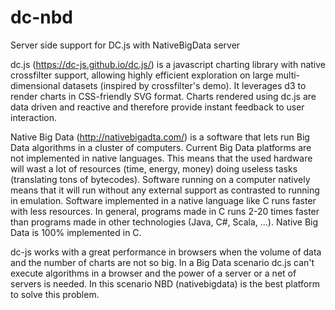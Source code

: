 # dc-nbd
Server side support for DC.js with NativeBigData server

dc.js (https://dc-js.github.io/dc.js/) is a javascript charting library with native crossfilter support, allowing highly efficient exploration on large multi-dimensional datasets (inspired by crossfilter's demo). It leverages d3 to render charts in CSS-friendly SVG format. Charts rendered using dc.js are data driven and reactive and therefore provide instant feedback to user interaction. 

Native Big Data (http://nativebigadta.com/) is a software that lets run Big Data algorithms in a cluster of computers. Current Big Data platforms are not implemented in native languages. This means that the used hardware will wast a lot of resources (time, energy, money) doing useless tasks (translating tons of bytecodes). Software running on a computer natively means that it will run without any external support as contrasted to running in emulation. Software implemented in a native language like C runs faster  with less resources. In general, programs made in C runs 2-20 times faster than programs made in other technologies (Java, C#, Scala, ...).
Native Big Data is 100% implemented in C.

dc-js works with a great performance in browsers when the volume of data and the number of charts are not so big. In a Big Data scenario dc.js can't execute algorithms in a browser and the power of a server or a net of servers is needed. In this scenario NBD (nativebigdata) is the best platform to solve this problem.

